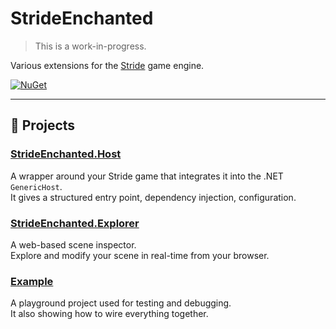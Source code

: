 ﻿# StrideEnchanted

> This is a work-in-progress.

Various extensions for the [Stride](https://www.stride3d.net/) game engine.

[![NuGet](https://img.shields.io/nuget/v/StrideEnchanted.svg)](https://www.nuget.org/packages/StrideEnchanted)

---

## 🧱 Projects

### [StrideEnchanted.Host](https://github.com/LDC7/StrideEnchanted/tree/main/StrideEnchanted.Host)
A wrapper around your Stride game that integrates it into the .NET `GenericHost`.  
It gives a structured entry point, dependency injection, configuration.


### [StrideEnchanted.Explorer](https://github.com/LDC7/StrideEnchanted/tree/main/StrideEnchanted.Explorer)
A web-based scene inspector.  
Explore and modify your scene in real-time from your browser.

### [Example](https://github.com/LDC7/StrideEnchanted/tree/main/Example)
A playground project used for testing and debugging.  
It also showing how to wire everything together.

